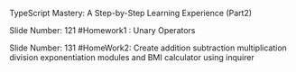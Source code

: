 
TypeScript Mastery: A Step-by-Step Learning Experience (Part2)

Slide Number: 121
#Homework1 : Unary Operators

Slide Number: 131
#HomeWork2: 
Create addition subtraction multiplication division exponentiation modules and BMI calculator using inquirer
